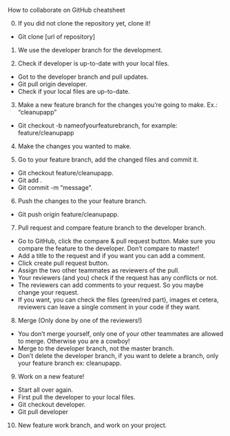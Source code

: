 How to collaborate on GitHub cheatsheet


00. If you did not clone the repository yet, clone it!
- Git clone [url of repository]

01. We use the developer branch for the development.

02. Check if developer is up-to-date with your local files.
- Got to the developer branch and pull updates.
- Git pull origin developer.
- Check if your local files are up-to-date.

03. Make a new feature branch for the changes you’re going to make. Ex.: “cleanupapp”
- Git checkout -b nameofyourfeaturebranch, for example: feature/cleanupapp

04. Make the changes you wanted to make.

05. Go to your feature branch, add the changed files and commit it.
- Git checkout feature/cleanupapp.
- Git add .
- Git commit -m “message”.

06. Push the changes to the your feature branch.
- Git push origin feature/cleanupapp.

07. Pull request and compare feature branch to the developer branch.
- Go to GitHub, click the compare & pull request button. Make sure you compare the feature to the developer. Don’t compare to master!
- Add a title to the request and if you want you can add a comment.
- Click create pull request button.
- Assign the two other teammates as reviewers of the pull.
- Your reviewers (and you) check if the request has any conflicts or not.
- The reviewers can add comments to your request. So you maybe change your request.
- If you want, you can check the files (green/red part), images et cetera, reviewers can leave a single comment in your code if they want.

08. Merge (Only done by one of the reviewers!)
- You don’t merge yourself, only one of your other teammates are allowed to merge. Otherwise you are a cowboy!
- Merge to the developer branch, not the master branch.
- Don’t delete the developer branch, if you want to delete a branch, only your feature branch ex: cleanupapp.

09. Work on a new feature!
- Start all over again.
- First pull the developer to your local files.
- Git checkout developer.
- Git pull developer

10. New feature work branch, and work on your project.

